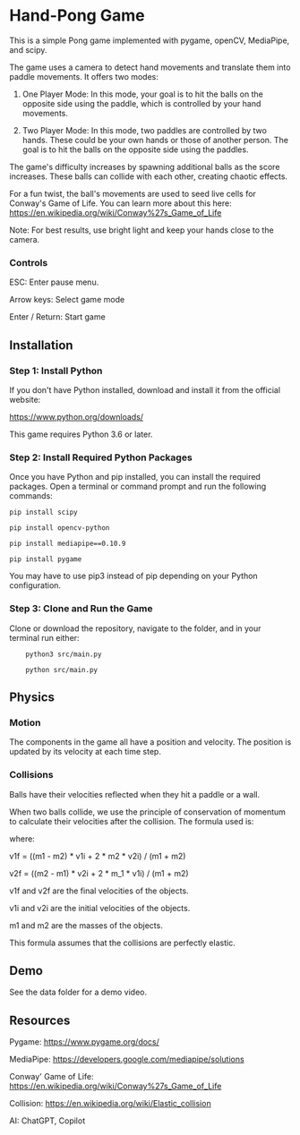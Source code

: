# Hand-Pong Game

This is a simple Pong game implemented with pygame, openCV, MediaPipe, and scipy. 

The game uses a camera to detect hand movements and translate them into paddle movements. It offers two modes:

1. One Player Mode: In this mode, your goal is to hit the balls on the opposite side using the paddle, which is controlled by your hand movements.

2. Two Player Mode: In this mode, two paddles are controlled by two hands. These could be your own hands or those of another person. The goal is to hit the balls on the opposite side using the paddles.
 
The game's difficulty increases by spawning additional balls as the score increases. These balls can collide with each other, creating chaotic effects.

For a fun twist, the ball's movements are used to seed live cells for Conway's Game of Life. You can learn more about this here: https://en.wikipedia.org/wiki/Conway%27s_Game_of_Life

Note: For best results, use bright light and keep your hands close to the camera.

### Controls
ESC: Enter pause menu.

Arrow keys: Select game mode

Enter / Return: Start game

## Installation
### Step 1: Install Python
If you don't have Python installed, download and install it from the official website:

https://www.python.org/downloads/

This game requires Python 3.6 or later.

### Step 2: Install Required Python Packages
Once you have Python and pip installed, you can install the required packages. Open a terminal or command prompt and run the following commands:

```
pip install scipy

pip install opencv-python

pip install mediapipe==0.10.9

pip install pygame
```
You may have to use pip3 instead of pip depending on your Python configuration.

### Step 3: Clone and Run the Game
Clone or download the repository, navigate to the folder, and in your terminal run either:

```
    python3 src/main.py

    python src/main.py
```

## Physics

 ### Motion
The components in the game all have a position and velocity. The position is updated by its velocity at each time step.

 ### Collisions
Balls have their velocities reflected when they hit a paddle or a wall.

When two balls collide, we use the principle of conservation of momentum to calculate their velocities after the collision. The formula used is:

where:

v1f = ((m1 - m2) * v1i + 2 * m2 * v2i) / (m1 + m2)

v2f = ((m2 - m1) * v2i + 2 * m_1 * v1i) / (m1 + m2)

v1f and v2f are the final velocities of the objects.

v1i and v2i are the initial velocities of the objects.

m1 and m2 are the masses of the objects.

This formula assumes that the collisions are perfectly elastic.



## Demo

See the data folder for a demo video. 

## Resources

Pygame:
    https://www.pygame.org/docs/

MediaPipe:
    https://developers.google.com/mediapipe/solutions

Conway' Game of Life:
    https://en.wikipedia.org/wiki/Conway%27s_Game_of_Life

Collision:
    https://en.wikipedia.org/wiki/Elastic_collision

AI:
    ChatGPT, Copilot
